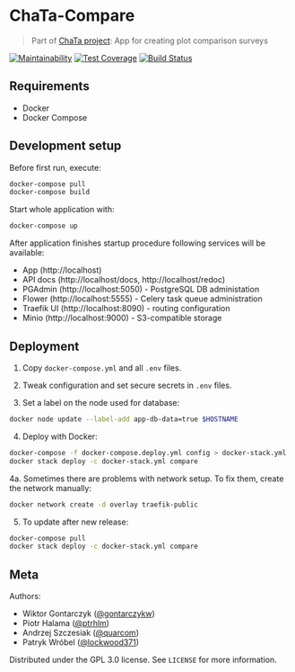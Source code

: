 # ChaTa-Compare
> Part of [ChaTa project][chata-url]: App for creating plot comparison surveys

[![Maintainability][codeclimate-maint-image]][codeclimate-maint-url]
[![Test Coverage][codeclimate-cov-image]][codeclimate-cov-url]
[![Build Status][travis-ci-image]][travis-ci-url]

## Requirements

* Docker
* Docker Compose

## Development setup

Before first run, execute:
```bash
docker-compose pull
docker-compose build
```

Start whole application with:
```bash
docker-compose up
```

After application finishes startup procedure following services will be available:
  - App (http://localhost)
  - API docs (http://localhost/docs, http://localhost/redoc)
  - PGAdmin (http://localhost:5050) - PostgreSQL DB administation
  - Flower (http://localhost:5555) - Celery task queue administration
  - Traefik UI (http://localhost:8090) - routing configuration
  - Minio (http://localhost:9000) - S3-compatible storage

## Deployment

1. Copy `docker-compose.yml` and all `.env` files.

2. Tweak configuration and set secure secrets in `.env` files.

3. Set a label on the node used for database:
```bash
docker node update --label-add app-db-data=true $HOSTNAME
```

4. Deploy with Docker:
```bash
docker-compose -f docker-compose.deploy.yml config > docker-stack.yml
docker stack deploy -c docker-stack.yml compare
```

4a. Sometimes there are problems with network setup. To fix them, create the network manually:
```bash
docker network create -d overlay traefik-public
```

5. To update after new release:
```bash
docker-compose pull
docker stack deploy -c docker-stack.yml compare
```

## Meta

Authors:
- Wiktor Gontarczyk ([@gontarczykw](https://github.com/gontarczykw))
- Piotr Halama ([@ptrhlm](https://github.com/ptrhlm))
- Andrzej Szczesiak ([@quarcom](https://github.com/quarcom))
- Patryk Wróbel ([@lockwood371](https://github.com/lockwood371))

Distributed under the GPL 3.0 license. See ``LICENSE`` for more information.

<!-- Markdown link & img dfn's -->
[chata-url]: https://github.com/mini-pw/2019L-ProjektZespolowy
[codeclimate-maint-image]: https://api.codeclimate.com/v1/badges/649680309ba0d6208981/maintainability
[codeclimate-maint-url]: https://codeclimate.com/github/ptrhlm/ChaTa-Compare/maintainability
[codeclimate-cov-image]: https://api.codeclimate.com/v1/badges/649680309ba0d6208981/test_coverage
[codeclimate-cov-url]: https://codeclimate.com/github/ptrhlm/ChaTa-Compare/test_coverage
[travis-ci-image]: https://travis-ci.com/ptrhlm/ChaTa-Compare.svg?branch=master
[travis-ci-url]: https://travis-ci.com/ptrhlm/ChaTa-Compare
